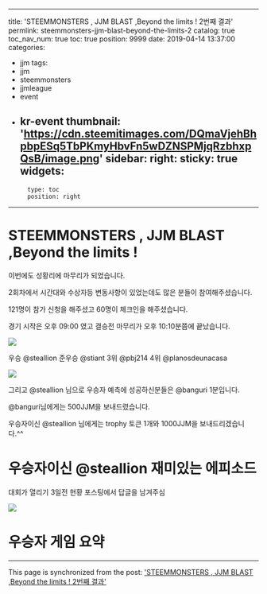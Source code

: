 
---
title: 'STEEMMONSTERS , JJM BLAST ,Beyond the limits ! 2번째 결과'
permlink: steemmonsters-jjm-blast-beyond-the-limits-2
catalog: true
toc_nav_num: true
toc: true
position: 9999
date: 2019-04-14 13:37:00
categories:
- jjm
tags:
- jjm
- steemmonsters
- jjmleague
- event
- kr-event
thumbnail: 'https://cdn.steemitimages.com/DQmaVjehBhpbpESq5TbPKmyHbvFn5wDZNSPMjqRzbhxpQsB/image.png'
sidebar:
    right:
        sticky: true
widgets:
    -
        type: toc
        position: right
---


# STEEMMONSTERS , JJM BLAST ,Beyond the limits !  

이번에도 성황리에 마무리가 되었습니다.

2회차에서 시간대와 수상자등 변동사항이 있었는데도 많은 분들이 참여해주셨습니다.

121명이 참가 신청을 해주셨고 60명이 체크인을 해주셨습니다.

경기 시작은 오후 09:00 였고 결승전 마무리가  오후 10:10분쯤에 끝났습니다.

![](https://cdn.steemitimages.com/DQmaVjehBhpbpESq5TbPKmyHbvFn5wDZNSPMjqRzbhxpQsB/image.png)

우승 @steallion
준우승 @stiant
3위 @pbj214
4위 @planosdeunacasa


![](https://cdn.steemitimages.com/DQmYsNZeV5pRG923thrAdUzyTx6DMxK9JVYwEfdcSA2S8tg/image.png)

그리고 @steallion 님으로 우승자 예측에 성공하신분들은 @banguri 1분입니다. 

@banguri님에게는 500JJM을 보내드렸습니다.

 우승자이신 @steallion 님에게는 trophy 토큰 1개와 1000JJM을 보내드리겠습니다.^^

# 우승자이신 @steallion  재미있는 에피소드

대회가 열리기 3일전 현황 포스팅에서 답글을 남겨주심

![](https://cdn.steemitimages.com/DQmQZpcizx6pmM6eRgVT6Fbq41G8NjHNmK2eyQoAqGcA7KU/image.png)



# 우승자 게임 요약

- - -

This page is synchronized from the post: ['STEEMMONSTERS , JJM BLAST ,Beyond the limits ! 2번째 결과'](https://steemit.com/@virus707/steemmonsters-jjm-blast-beyond-the-limits-2)
